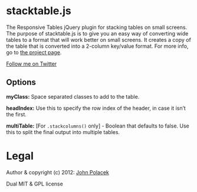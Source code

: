 # stacktable.js

The Responsive Tables jQuery plugin for stacking tables on small screens. The purpose of stacktable.js is to give you an easy way of converting wide tables to a format that will work better on small screens. It creates a copy of the table that is converted into a 2-column key/value format. For more info, go to [the project page](http://johnpolacek.github.com/stacktable.js).

[Follow me on Twitter](http://twitter.com/johnpolacek)

## Options
**myClass:** Space separated classes to add to the table.

**headIndex:** Use this to specify the row index of the header, in case it isn’t the first.

**multiTable:** [For `.stackcolumns()` only] - Boolean that defaults to false. Use this to split the final output into multiple tables.

# Legal

Author & copyright (c) 2012: [John Polacek](http://johnpolacek.com)

Dual MIT & GPL license
